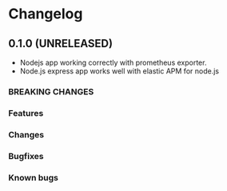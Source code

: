 # Changelog

## 0.1.0 (UNRELEASED)

- Nodejs app working correctly with prometheus exporter.
- Node.js express app works well with elastic APM for node.js

### BREAKING CHANGES

### Features

### Changes

### Bugfixes

### Known bugs
